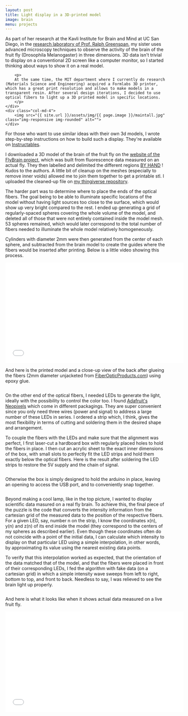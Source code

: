 ```yaml
---
layout: post
title: Light display in a 3D-printed model
image: brain
menu: projects
---
```

<div class="well">
<div class="row">
	<div class="col-md-8">
		<p>
		As part of her research at the Kavli Institute for Brain and Mind at UC San Diego, in the <a href="http://greenspanlab.ucsd.edu/">research laboratory of Prof. Ralph Greenspan</a>, my sister uses advanced microscopy techniques to observe the activity of the brain of the fruit fly (Drosophila Melanogaster) in three dimensions. 3D data isn't trivial to display on a conventional 2D screen like a computer monitor, so I started thinking about ways to show it on a real model.
		</p>

		<p>
		At the same time, the MIT department where I currently do research (Materials Science and Engineering) acquired a Formlabs 3D printer, which has a great print resolution and allows to make models in a transparent resin. After several design iterations, I decided to use optical fibers to light up a 3D printed model in specific locations.
		</p>	
	</div>
	<div class="col-md-4">
		<img src="{{ site.url }}/assets/img/{{ page.image }}/maintall.jpg" class="img-responsive img-rounded" alt="">
	</div>
</div>	
</div>

<p>
	For those who want to use similar ideas with their own 3d models, I wrote step-by-step instructions on how to build such a display. They're available on <a href="http://www.instructables.com/id/Light-show-in-a-3D-printed-model/">Instructables</a>.
</p>

<p>
	I downloaded a 3D model of the brain of the fruit fly on the <a href="http://flybrain.neurobio.arizona.edu/Flybrain/html/contrib/2000/rein/adultbrain.html">website of the FlyBrain project</a>, which was built from fluorescence data measured on an actual fly. They then labelled and delimited the different regions <a href="http://flybrain.neurobio.arizona.edu/Flybrain/html/contrib/2000/rein/mms.html">BY HAND</a> ! Kudos to the authors. A little bit of cleanup on the meshes (especially to remove inner voids) allowed me to join them together to get a printable stl. I uploaded the cleaned-up file on <a href="http://www.thingiverse.com/naimo/designs">my thingiverse repository</a>.
</p>

<p>
	The harder part was to determine where to place the ends of the optical fibers. The goal being to be able to illuminate specific locations of the model without having light sources too close to the surface, which would show up very bright compared to the rest. I ended up generating a grid of regularly-spaced spheres covering the whole volume of the model, and deleted all of those that were not entirely contained inside the model mesh. 53 spheres remained, which would later correspond to the total number of fibers needed to illuminate the whole model relatively homogeneously.
</p>

<p>
	Cylinders with diameter 2mm were then generated from the center of each sphere, and subtracted from the brain model to create the guides where the fibers would be inserted after printing. Below is a little video showing this process.
</p>

<div class="row">
	<div class="col-md-8 col-md-offset-2">
		<p>
			<div class ="video-container">
				<iframe width="560" height="315" src="//www.youtube.com/embed/xWRajyH-Qp4?rel=0&controls=1&showinfo=0" frameborder="0" allowfullscreen></iframe>
			</div>
	    </p>
	</div>
</div>

<p>
	And here is the printed model and a close-up view of the back after glueing the fibers (2mm diameter unjacketed from <a href="http://shop.fiberopticproducts.com/">FiberOpticProducts.com</a>) using epoxy glue.
</p>

<p>
<div class="row">
	<div class="col-md-6">
	     <img src="{{ site.url }}/assets/img/{{ page.image }}/print.jpg" class="img-responsive img-rounded" alt="">
	</div>
	<div class="col-md-6">
	     <img src="{{ site.url }}/assets/img/{{ page.image }}/fiberglue.jpg" class="img-responsive img-rounded" alt="">
	</div>
</div>
</p>

<p>
	On the other end of the optical fibers, I needed LEDs to generate the light, ideally with the possibility to control the color too. I found <a href="http://www.adafruit.com/category/168">Adafruit's Neopixels</a> which come in different packagings. They are super convenient since you only need three wires (power and signal) to address a large number of these LEDs in series. I ordered a strip which, I think, gives the most flexibility in terms of cutting and soldering them in the desired shape and arrangement.
</p>

<p>
	To couple the fibers with the LEDs and make sure that the alignment was perfect, I first laser-cut a hardboard box with regularly placed holes to hold the fibers in place. I then cut an acrylic sheet to the exact inner dimensions of the box, with small slots to perfectly fit the LED strips and hold them exactly below the optical fibers. Here is the result after soldering the LED strips to restore the 5V supply and the chain of signal.
</p>

<p>
<div class="row">
	<div class="col-md-4">
	     <img src="{{ site.url }}/assets/img/{{ page.image }}/boxtop.jpg" class="img-responsive img-rounded" alt="">
	</div>
	<div class="col-md-4">
	     <img src="{{ site.url }}/assets/img/{{ page.image }}/LEDplatefront.jpg" class="img-responsive img-rounded" alt="">
	</div>
	<div class="col-md-4">
	     <img src="{{ site.url }}/assets/img/{{ page.image }}/LEDplateback.jpg" class="img-responsive img-rounded" alt="">
	</div>
</div>
</p>

<p>
	Otherwise the box is simply designed to hold the arduino in place, leaving an opening to access the USB port, and to conveniently snap together.
</p>

<p>
<div class="row">
	<div class="col-md-6">
	     <img src="{{ site.url }}/assets/img/{{ page.image }}/arduino.jpg" class="img-responsive img-rounded" alt="">
	</div>
	<div class="col-md-6">
	     <img src="{{ site.url }}/assets/img/{{ page.image }}/boxfull.jpg" class="img-responsive img-rounded" alt="">
	</div>
</div>
</p>

<p>
	Beyond making a cool lamp, like in the top picture, I wanted to display scientific data masured on a real fly brain. To achieve this, the final piece of the puzzle is the code that converts the intensity information from the cartesian grid of the measured data to the position of the respective fibers. For a given LED, say, number n on the strip, I know the coordinates x(n), y(n) and z(n) of its end inside the model (they correspond to the centers of my spheres as described earlier). Even though these coordinates often do not coincide with a point of the initial data, I can calculate which intensity to display on that particular LED using a simple interpolation, in other words, by approximating its value using the nearest existing data points.
</p>

<p>
	To verify that this interpolation worked as expected, that the orientation of the data matched that of the model, and that the fibers were placed in front of their corresponding LEDs, I fed the algorithm with fake data (on a cartesian grid) in which a simple intensity wave sweeps from left to right, bottom to top, and front to back. Needless to say, I was relieved to see the brain light up properly.
</p>

<p>
<div class="row">
	<div class="col-md-4">
	     <img src="{{ site.url }}/assets/img/{{ page.image }}/LeftRight.gif" class="img-responsive img-rounded" alt="">
	</div>
	<div class="col-md-4">
	     <img src="{{ site.url }}/assets/img/{{ page.image }}/TopBottom.gif" class="img-responsive img-rounded" alt="">
	</div>
	<div class="col-md-4">
	     <img src="{{ site.url }}/assets/img/{{ page.image }}/FrontBack.gif" class="img-responsive img-rounded" alt="">
	</div>
</div>
</p>

<p>
	And here is what it looks like when it shows actual data measured on a live fruit fly. 
</p>

<div class="row">
	<div class="col-md-8 col-md-offset-2">
		<p>
			<div class ="video-container">
				<iframe width="560" height="315" src="//www.youtube.com/embed/7WSRiEBXfEc?rel=0&controls=1&showinfo=0" frameborder="0" allowfullscreen></iframe>
			</div>
	    </p>
	</div>
</div>


